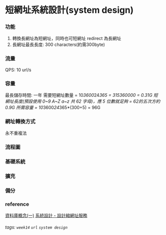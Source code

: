 # 短網址系統設計(system design)
### 功能
1. 轉換長網址為短網址，同時也可短網址 redirect 為長網址
3. 長網址最長長度: 300 characters(約需300byte)
### 流量
QPS: 10 url/s
### 容量
最長儲存時間: 一年
需要短網址數量 = 10*3600*24*365 = 315360000 = 0.31G
短網址長度(預設使用 0~9 A~Z a~z 共 62 字母)，應 5 位數就足夠 = 62的五次方約 0.9G
所需容量 = 10*3600*24*365*(300+5) = 96G
### 網址轉換方式
永不重複法
### 流程圖
### 基礎系統


### 擴充

### 備分








### reference 
[資料庫概念(一)](https://medium.com/pizzas/資料庫概念-一-f8446f8572a7)
[系統設計 - 設計縮網址服務](https://www.jyt0532.com/2019/12/05/design-tiny-url/)

###### tags: `week14` `url` `system design`